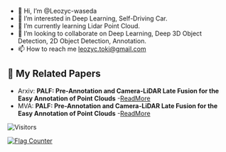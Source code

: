 - 👋 Hi, I’m @Leozyc-waseda
- 👀 I’m interested in Deep Learning, Self-Driving Car.
- 🌱 I’m currently learning Lidar Point Cloud.
- 💞️ I’m looking to collaborate on Deep Learning, Deep 3D Object Detection, 2D Object Detection, Annotation.
- 📫 How to reach me leozyc.toki@gmail.com


## 📄 My Related Papers
- Arxiv: **PALF: Pre-Annotation and Camera-LiDAR Late Fusion for the Easy Annotation of Point Clouds** -[ReadMore](https://arxiv.org/abs/2304.08591)
- MVA: **PALF: Pre-Annotation and Camera-LiDAR Late Fusion for the Easy Annotation of Point Clouds** -[ReadMore](https://ieeexplore.ieee.org/document/10216156)
  
![Visitors](https://api.visitorbadge.io/api/visitors?path=https%3A%2F%2Fgithub.com%2FLeozyc-waseda&label=VISITORS&countColor=%23263759)
<!---
Leozyc-waseda/Leozyc-waseda is a ✨ special ✨ repository because its `README.md` (this file) appears on your GitHub profile.
You can click the Preview link to take a look at your changes.
--->

<a href="https://info.flagcounter.com/wdik"><img src="https://s11.flagcounter.com/count2/wdik/bg_FFFFFF/txt_000000/border_CCCCCC/columns_2/maxflags_10/viewers_0/labels_0/pageviews_0/flags_0/percent_0/" alt="Flag Counter" border="0"></a>
